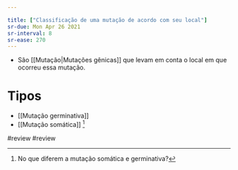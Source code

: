 ```yaml
---

title: ["Classificação de uma mutação de acordo com seu local"]
sr-due: Mon Apr 26 2021
sr-interval: 8
sr-ease: 270
---
```


+ São [[Mutação|Mutações gênicas]] que levam em conta o local em que ocorreu essa mutação.
# Tipos
+ [[Mutação germinativa]]
+ [[Mutação somática]] [^882851]

[^882851]: No que diferem a mutação somática e germinativa?

#review #review 
